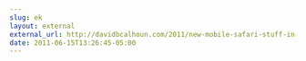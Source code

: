 ```yaml
---
slug: ek
layout: external
external_url: http://davidbcalhoun.com/2011/new-mobile-safari-stuff-in-ios5-position-fixed-overflow-scroll-new-input-type-support-web-workers-ecmascript-5
date: 2011-06-15T13:26:45-05:00
---
```

